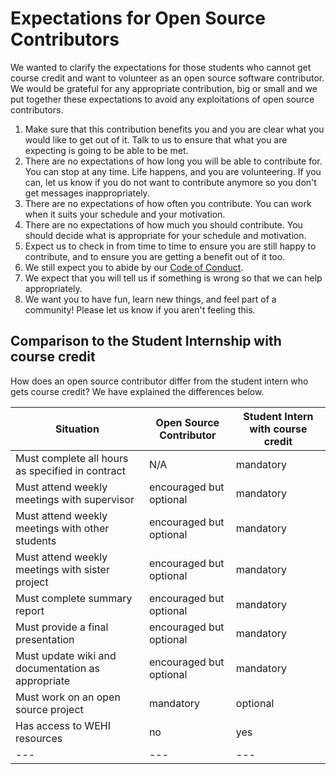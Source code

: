 # Expectations for Open Source Contributors

We wanted to clarify the expectations for those students who cannot get course credit and want to volunteer as an open source software contributor. We would be grateful for any appropriate contribution, big or small and we put together these expectations to avoid any exploitations of open source contributors.

1. Make sure that this contribution benefits you and you are clear what you would like to get out of it. Talk to us to ensure that what you are expecting is going to be able to be met. 
2. There are no expectations of how long you will be able to contribute for. You can stop at any time. Life happens, and you are volunteering. If you can, let us know if you do not want to contribute anymore so you don't get messages inappropriately.
3. There are no expectations of how often you contribute. You can work when it suits your schedule and your motivation.
4. There are no expectations of how much you should contribute. You should decide what is appropriate for your schedule and motivation.
5. Expect us to check in from time to time to ensure you are still happy to contribute, and to ensure you are getting a benefit out of it too.
6. We still expect you to abide by our [Code of Conduct](https://wehi-researchcomputing.github.io/code-of-conduct).
7. We expect that you will tell us if something is wrong so that we can help appropriately.
8. We want you to have fun, learn new things, and feel part of a community! Please let us know if you aren't feeling this.

## Comparison to the Student Internship with course credit

How does an open source contributor differ from the student intern who gets course credit? We have explained the differences below. 

| Situation | Open Source Contributor | Student Intern with course credit |
| --- | --- | --- |
| Must complete all hours as specified in contract | N/A | mandatory |
| Must attend weekly meetings with supervisor | encouraged but optional | mandatory |
| Must attend weekly meetings with other students | encouraged but optional | mandatory |
| Must attend weekly meetings with sister project | encouraged but optional | mandatory |
| Must complete summary report | encouraged but optional | mandatory |
| Must provide a final presentation | encouraged but optional | mandatory |
| Must update wiki and documentation as appropriate | encouraged but optional | mandatory |
| Must work on an open source project | mandatory | optional |
| Has access to WEHI resources | no | yes |
| --- | --- | --- |

